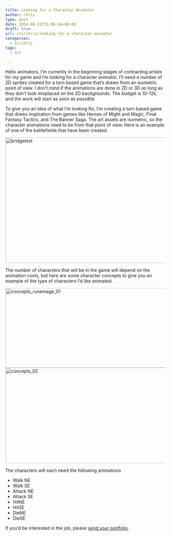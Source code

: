 ```yaml
---
title: Looking for a Character Animator
author: chris
type: post
date: 2014-08-22T15:06:46+00:00
draft: true
url: /sirchris/looking-for-a-character-animator
categories:
  - sirchris
tags:
  - art

---
```

Hello animators, I&#8217;m currently in the beginning stages of contracting artists for my game and I&#8217;m looking for a character animator. I&#8217;ll need a number of 2D sprites created for a turn based game that&#8217;s drawn from an isometric point of view. I don&#8217;t mind if the animations are done in 2D or 3D as long as they don&#8217;t look misplaced on the 2D backgrounds. The budget is 10-12k, and the work will start as soon as possible.
<!--more-->

To give you an idea of what I&#8217;m looking for, I&#8217;m creating a turn based game that draws inspiration from games like Heroes of Might and Magic, Final Fantasy Tactics, and The Banner Saga. The art assets are isometric, so the character animations need to be from that point of view. Here is an example of one of the battlefields that have been created.

<div class="inlineimg">
  <img src="/wp-content/uploads/2014/08/bridgetest-1-1024x646.jpg" alt="bridgetest" width="625" height="394" class="alignnone size-large wp-image-1049" />
</div>

The number of characters that will be in the game will depend on the animation costs, but here are some character concepts to give you an example of the type of characters I&#8217;d like animated.

<div class="inlineimg">
  <img src="/wp-content/uploads/2014/08/concepts_runemage_01.jpg" alt="concepts_runemage_01" width="751" height="250" class="alignnone size-full wp-image-1072" srcset="/wp-content/uploads/2014/08/concepts_runemage_01.jpg 751w, /wp-content/uploads/2014/08/concepts_runemage_01-300x100.jpg 300w" sizes="(max-width: 751px) 100vw, 751px" />
</div>

<div class="inlineimg">
  <img src="/wp-content/uploads/2014/08/concepts_02-1.jpg" alt="concepts_02" width="612" height="300" class="alignnone size-full wp-image-1073" srcset="/wp-content/uploads/2014/08/concepts_02-1.jpg 612w, /wp-content/uploads/2014/08/concepts_02-1-300x147.jpg 300w" sizes="(max-width: 612px) 100vw, 612px" />
</div>

The characters will each need the following animations

  * Walk NE
  * Walk SE
  * Attack NE
  * Attack SE
  * HitNE
  * HitSE
  * DieNE
  * DieSE

If you&#8217;d be interested in the job, please [send your portfolio][1].

 [1]: http://battleofbrothers.com/sirchris/contact